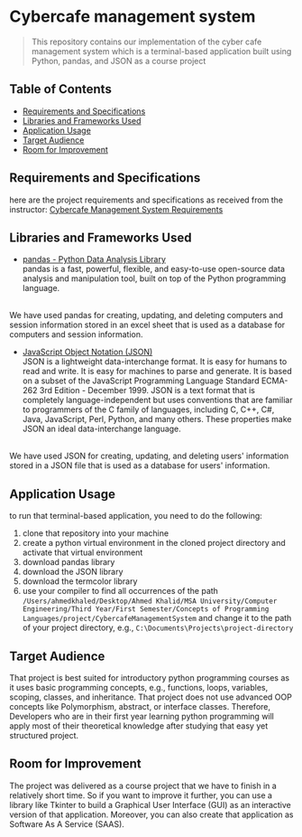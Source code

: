 # Cybercafe management system
> This repository contains our implementation of the cyber cafe management system which is a terminal-based application built using Python, pandas, and JSON as a course project

## Table of Contents
* [Requirements and Specifications](#requirements-and-specifications)
* [Libraries and Frameworks Used](#libraries-and-frameworks-used)
* [Application Usage](#application-usage)
* [Target Audience](#target-audience)
* [Room for Improvement](#room-for-improvement)

## Requirements and Specifications
here are the project requirements and specifications as received from the instructor: [Cybercafe Management System Requirements](docs/Cyper%20cafe%20management%20Sytem%20Requirements.pdf)

<!-- and here is the complete system analysis pdf document: [Car Rental Business System Report](Car%20Rental%20Business%20System.pdf). -->

## Libraries and Frameworks Used
- [pandas - Python Data Analysis Library](https://pandas.pydata.org)
<br>pandas is a fast, powerful, flexible, and easy-to-use open-source data analysis and manipulation tool, built on top of the Python programming language.

<br>We have used pandas for creating, updating, and deleting computers and session information stored in an excel sheet that is used as a database for computers and session information.

- [JavaScript Object Notation (JSON)](https://www.json.org/json-en.html)
<br>JSON is a lightweight data-interchange format. It is easy for humans to read and write. It is easy for machines to parse and generate. It is based on a subset of the JavaScript Programming Language Standard ECMA-262 3rd Edition - December 1999. JSON is a text format that is completely language-independent but uses conventions that are familiar to programmers of the C family of languages, including C, C++, C#, Java, JavaScript, Perl, Python, and many others. These properties make JSON an ideal data-interchange language.

<br>We have used JSON for creating, updating, and deleting users' information stored in a JSON file that is used as a database for users' information.

## Application Usage
to run that terminal-based application, you need to do the following: 
1. clone that repository into your machine
2. create a python virtual environment in the cloned project directory and activate that virtual environment
3. download pandas library
4. download the JSON library
5. download the termcolor library
6. use your compiler to find all occurrences of the path `/Users/ahmedkhaled/Desktop/Ahmed Khalid/MSA University/Computer Engineering/Third Year/First Semester/Concepts of Programming Languages/project/CybercafeManagementSystem` and change it to the path of your project directory, e.g., `C:\Documents\Projects\project-directory`

## Target Audience
That project is best suited for introductory python programming courses as it uses basic programming concepts, e.g., functions, loops, variables, scoping, classes, and inheritance. That project does not use advanced OOP concepts like Polymorphism, abstract, or interface classes. Therefore, Developers who are in their first year learning python programming will apply most of their theoretical knowledge after studying that easy yet structured project.

## Room for Improvement
The project was delivered as a course project that we have to finish in a relatively short time. So if you want to improve it further, you can use a library like Tkinter to build a Graphical User Interface (GUI) as an interactive version of that application. Moreover, you can also create that application as Software As A Service (SAAS).